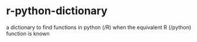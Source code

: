 # r-python-dictionary
a dictionary to find functions in python (/R) when the equivalent R (/python) function is known

